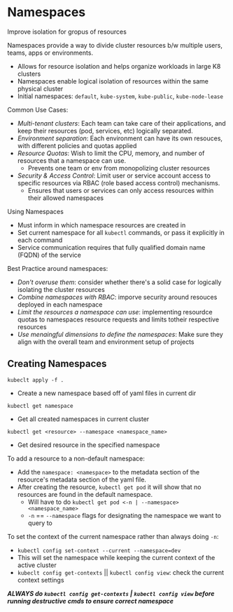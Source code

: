 # Namespaces

Improve isolation for gropus of resources

Namespaces provide a way to divide cluster resources b/w multiple users, teams, apps or environments.
- Allows for resource isolation and helps organize workloads in large K8 clusters
- Namespaces enable logical isolation of resources within the same physical cluster
- Initial namespaces: `default`, `kube-system`, `kube-public`, `kube-node-lease`

Common Use Cases:
- *Multi-tenant clusters*: Each team can take care of their applications, and keep their resources (pod, services, etc) logically separated.
- *Environment separation*: Each environment can have its own resouces, with different policies and quotas applied
- *Resource Quotas*: Wish to limit the CPU, memory, and number of resources that a namespace can use.
    - Prevents one team or env from monopolizing cluster resources
- *Security & Access Control*: Limit user or service account access to specific resources via RBAC (role based access control) mechanisms.
    - Ensures that users or services can only access resources within their allowed namespaces

Using Namespaces
- Must inform in which namespace resources are created in
- Set current namespace for all `kubectl` commands, or pass it explicitly in each command
- Service communication requires that fully qualified domain name (FQDN) of the service

Best Practice around namespaces:
- *Don't overuse them*: consider whether there's a solid case for logically isolating the cluster resources
- *Combine namespaces with RBAC*: imporve security around resouces deployed in each namespace
- *Limit the resources a namespace can use*: implementing resourdce quotas to namespaces resource requests and limits totheir respective resources
- *Use menaingful dimensions to define the namespaces*: Make sure they align with the overall team and environment setup of projects

## Creating Namespaces
`kubeclt apply -f .`
- Create a new namespace based off of yaml files in current dir

`kubectl get namespace`
- Get all created namespaces in current cluster

`kubectl get <resource> --namespace <namespace_name>`
- Get desired resource in the specified namespace

To add a resource to a non-default namespace:
- Add the `namespace: <namespace>` to the metadata section of the resource's metadata section of the yaml file.
- After creating the resource, `kubectl get pod` it will show that no resources are found in the default namespace.
    - Will have to do `kubectl get pod <-n | --namespace> <namespace_name>`
    - `-n` == `--namespace` flags for designating the namespace we want to query to

To set the context of the current namespace rather than always doing `-n`:
- `kubectl config set-context --current --namespace=dev`
- This will set the namespace while keeping the current context of the active cluster
- `kubeclt config get-contexts` || `kubectl config view`: check the current context settings

***ALWAYS do `kubectl config get-contexts` | `kubectl config view` before running destructive cmds to ensure correct namespace***
